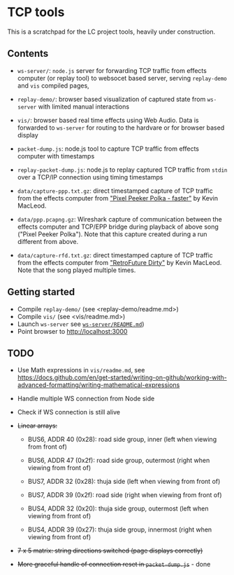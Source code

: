 TCP tools
=========

This is a scratchpad for the LC project tools, heavily under construction.


Contents
--------

  - `ws-server/`: `node.js` server for forwarding TCP traffic from effects computer (or replay tool) to
    websocet based server, serving `replay-demo` and `vis` compiled pages, 

  - `replay-demo/`: browser based visualization of captured state from `ws-server` with limited
    manual interactions

  - `vis/`: browser based real time effects using Web Audio. Data is forwarded to `ws-server`
    for routing to the hardvare or for browser based display

  - `packet-dump.js`: node.js tool to capture TCP traffic from effects computer with timestamps
  
  - `replay-packet-dump.js`: node.js to replay captured TCP traffic from `stdin` over a TCP/IP
    connection using timing timestamps

  - `data/capture-ppp.txt.gz`: direct timestamped capture of TCP traffic from the effects computer
    from ["Pixel Peeker Polka - faster"](https://www.youtube.com/watch?v=JbspWYbuxgE) by Kevin MacLeod.

  - `data/ppp.pcapng.gz`: Wireshark capture of communication between the effects computer and
    TCP/EPP bridge during playback of above song ("Pixel Peeker Polka"). Note that this capture
    created during a run different from above.

  - `data/capture-rfd.txt.gz`: direct timestamped capture of TCP traffic from the effects computer
    from ["RetroFuture Dirty"](https://www.youtube.com/watch?v=WV8AcJU-_yU) by Kevin MacLeod. Note that
    the song played multiple times.

Getting started
---------------

 - Compile `replay-demo/` (see <replay-demo/readme.md>)
 - Compile `vis/` (see <vis/readme.md>)
 - Launch `ws-server` see [`ws-server/README.md`](ws-server/README.md))
 - Point browser to <http://localhost:3000>

TODO
----
 - Use Math expressions in `vis/readme.md`, see
   https://docs.github.com/en/get-started/writing-on-github/working-with-advanced-formatting/writing-mathematical-expressions
 - Handle multiple WS connection from Node side
 - Check if WS connection is still alive
 - ~~Linear arrays:~~

   - BUS6, ADDR 40 (0x28): road side group, inner (left when viewing from front of)
   - BUS6, ADDR 47 (0x2f): road side group, outermost (right when viewing from front of)

   - BUS7, ADDR 32 (0x28): thuja side (left when viewing from front of)
   - BUS7, ADDR 39 (0x2f): road side (right when viewing from front of)

   - BUS4, ADDR 32 (0x20): thuja side group, outermost (left when viewing from front of)
   - BUS4, ADDR 39 (0x27): thuja side group, innermost (right when viewing from front of)

 - ~~7 x 5 matrix: string directions switched (page displays correctly)~~

 - ~~More graceful handle of connection reset in `packet-dump.js`~~ - done
